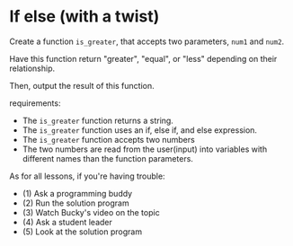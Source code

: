 # If else (with a twist)

Create a function `is_greater`, that accepts two parameters, `num1` and `num2`.

Have this function return "greater", "equal", or "less" depending on their relationship.

Then, output the result of this function.

requirements:

- The `is_greater` function returns a string.
- The `is_greater` function uses an if, else if, and else expression.
- The `is_greater` function accepts two numbers
- The two numbers are read from the user(input) into variables with different names than the function parameters.

As for all lessons, if you're having trouble:
- (1) Ask a programming buddy
- (2) Run the solution program
- (3) Watch Bucky's video on the topic
- (4) Ask a student leader
- (5) Look at the solution program